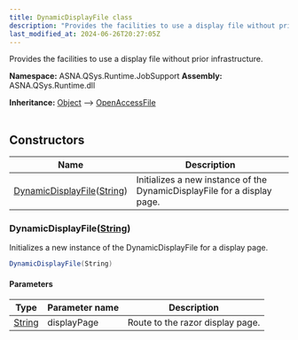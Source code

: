 ```yaml
---
title: DynamicDisplayFile class
description: "Provides the facilities to use a display file without prior infrastructure. "
last_modified_at: 2024-06-26T20:27:05Z
---
```


Provides the facilities to use a display file without prior infrastructure.

**Namespace:** ASNA.QSys.Runtime.JobSupport
**Assembly:** ASNA.QSys.Runtime.dll

**Inheritance:** [Object](https://docs.microsoft.com/en-us/dotnet/api/system.object) --> [OpenAccessFile](/reference/runtime/qsys-runtime-job-support/open-access-file.html)
<br>
<br>

## Constructors

| Name | Description |
| --- | --- |
| [DynamicDisplayFile](#dynamicdisplayfilestring)([String](https://docs.microsoft.com/en-us/dotnet/api/system.string)) | Initializes a new instance of the DynamicDisplayFile for a display page.

### DynamicDisplayFile([String](https://docs.microsoft.com/en-us/dotnet/api/system.string))

Initializes a new instance of the DynamicDisplayFile for a display page.

```cs
DynamicDisplayFile(String)
```

#### Parameters

| Type | Parameter name | Description
| --- | --- | ---
| [String](https://docs.microsoft.com/en-us/dotnet/api/system.string) | displayPage | Route to the razor display page.
